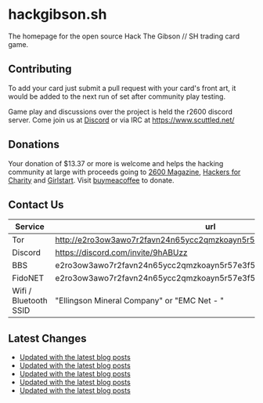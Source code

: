 # hackgibson.sh
The homepage for the open source Hack The Gibson // SH trading card game.


## Contributing

To add your card just submit a pull request with your card's front art, it would be added to the next run of set after community play testing.

Game play and discussions over the project is held the r2600 discord server. Come join us at [Discord](https://discord.com/invite/9hABUzz) or via IRC at https://www.scuttled.net/


## Donations

Your donation of $13.37 or more is welcome and helps the hacking community at large with proceeds going to [2600 Magazine](https://2600.com/), [Hackers for Charity](https://hackersforcharity.org) and [Girlstart](https://girlstart.org).  Visit [buymeacoffee](https://www.buymeacoffee.com/hackgibson.sh) to donate.


## Contact Us

Service | url
-|-
Tor | http://e2ro3ow3awo7r2favn24n65ycc2qmzkoayn5r57e3f56nvjwdcgg32ad.onion
Discord | https://discord.com/invite/9hABUzz
BBS | e2ro3ow3awo7r2favn24n65ycc2qmzkoayn5r57e3f56nvjwdcgg32ad.onion:23
FidoNET | e2ro3ow3awo7r2favn24n65ycc2qmzkoayn5r57e3f56nvjwdcgg32ad.onion:24554
Wifi / Bluetooth SSID | "Ellingson Mineral Company" or "EMC Net - <fidonet address>"

## Latest Changes
<!-- BLOG-POST-LIST:START -->
- [Updated with the latest blog posts](https://github.com/DFW2600/hackgibson.sh/commit/6c12e31c0369a8c069d01928f1a621f9876a6b18)
- [Updated with the latest blog posts](https://github.com/DFW2600/hackgibson.sh/commit/3d949f9318e69f8fd045c388a5ab35b62c48708a)
- [Updated with the latest blog posts](https://github.com/DFW2600/hackgibson.sh/commit/5a6552c644a309c2df9819804df01e7c8f7fd5cc)
- [Updated with the latest blog posts](https://github.com/DFW2600/hackgibson.sh/commit/a8bc2085f9f74f04195fd949f2341bed3133cbf9)
- [Updated with the latest blog posts](https://github.com/DFW2600/hackgibson.sh/commit/e8ffaa3dc4d9be4a74d5003fd5c890bb255e1e01)
<!-- BLOG-POST-LIST:END -->
